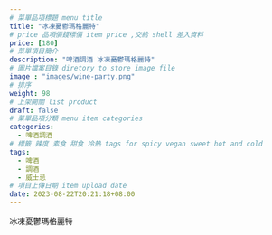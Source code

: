 ```yaml
---
# 菜單品項標題 menu title 
title: "冰凍憂鬱瑪格麗特"
# price 品項價錢標價 item price ,交給 shell 差入資料
price: [180] 
# 菜單項目簡介 
description: "啤酒調酒 冰凍憂鬱瑪格麗特"
# 圖片檔案目錄 diretory to store image file
image : "images/wine-party.png"
# 排序
weight: 98 
# 上架開關 list product 
draft: false
# 菜單品項分類 menu item categories 
categories:
  - 啤酒調酒 
# 標籤 辣度 素食 甜食 冷熱 tags for spicy vegan sweet hot and cold 
tags:
  - 啤酒
  - 調酒 
  - 威士忌
# 項目上傳日期 item upload date 
date: 2023-08-22T20:21:18+08:00
---
```


 冰凍憂鬱瑪格麗特
